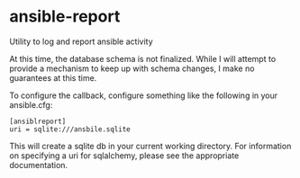 ansible-report
==============

Utility to log and report ansible activity

At this time, the database schema is not finalized.  While I will
attempt to provide a mechanism to keep up with schema changes, I make no
guarantees at this time.

To configure the callback, configure something like the following in
your ansible.cfg:

    [ansiblreport]
    uri = sqlite:///ansbile.sqlite

This will create a sqlite db in your current working directory.  For
information on specifying a uri for sqlalchemy, please see the
appropriate documentation.
